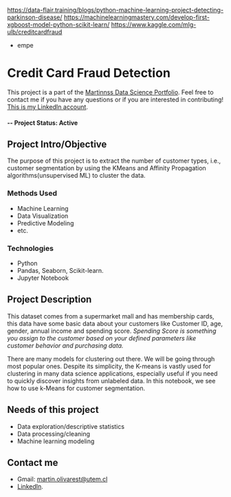 https://data-flair.training/blogs/python-machine-learning-project-detecting-parkinson-disease/
https://machinelearningmastery.com/develop-first-xgboost-model-python-scikit-learn/
https://www.kaggle.com/mlg-ulb/creditcardfraud
* empe


# Credit Card Fraud Detection
This project is a part of the [Martinnss Data Science Portfolio](https://github.com/martinnss?tab=repositories).  Feel free to contact me if you have any questions or if you are interested in contributing! [This is my LinkedIn account](https://cl.linkedin.com/in/mart%C3%ADn-olivares-tapia-5577a820a).

#### -- Project Status: Active

## Project Intro/Objective
The purpose of this project is to extract the number of customer types, i.e., customer segmentation by using the KMeans and Affinity Propagation algorithms(unsupervised ML) to cluster the data. 


### Methods Used
* Machine Learning
* Data Visualization
* Predictive Modeling
* etc.

### Technologies
* Python
* Pandas, Seaborn, Scikit-learn.
* Jupyter Notebook

## Project Description
This dataset comes from a supermarket mall and has membership cards, this data have some basic data about your customers like Customer ID, age, gender, annual income and spending score.
*Spending Score is something you assign to the customer based on your defined parameters like customer behavior and purchasing data.*

There are many models for clustering out there. We will be going through most popular ones. Despite its simplicity, the K-means is vastly used for clustering in many data science applications, especially useful if you need to quickly discover insights from unlabeled data. In this notebook, we see how to use k-Means for customer segmentation.

## Needs of this project

- Data exploration/descriptive statistics
- Data processing/cleaning
- Machine learning modeling

## Contact me
* Gmail: martin.olivarest@utem.cl  
* [LinkedIn](https://cl.linkedin.com/in/mart%C3%ADn-olivares-tapia-5577a820a).
